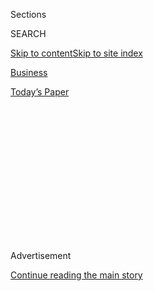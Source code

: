 <div id="app">

<div>

<div>

<div>

<div class="NYTAppHideMasthead css-1q2w90k e1suatyy0">

<div class="section css-ui9rw0 e1suatyy2">

<div class="css-eph4ug er09x8g0">

<div class="css-6n7j50">

</div>

<span class="css-1dv1kvn">Sections</span>

<div class="css-10488qs">

<span class="css-1dv1kvn">SEARCH</span>

</div>

[Skip to content](#site-content)[Skip to site
index](#site-index)

</div>

<div id="masthead-section-label" class="css-1wr3we4 eaxe0e00">

[Business](https://www.nytimes.com/section/business)

</div>

<div class="css-10698na e1huz5gh0">

</div>

</div>

<div id="masthead-bar-one" class="section hasLinks css-15hmgas e1csuq9d3">

<div class="css-uqyvli e1csuq9d0">

</div>

<div class="css-1uqjmks e1csuq9d1">

</div>

<div class="css-9e9ivx">

[](https://myaccount.nytimes.com/auth/login?response_type=cookie&client_id=vi)

</div>

<div class="css-1bvtpon e1csuq9d2">

[Today’s
Paper](https://www.nytimes.com/section/todayspaper)

</div>

</div>

</div>

</div>

<div data-aria-hidden="false">

<div id="site-content" data-role="main">

<div>

<div class="css-1aor85t" style="opacity:0.000000001;z-index:-1;visibility:hidden">

<div class="css-1hqnpie">

<div class="css-epjblv">

<span class="css-17xtcya">[Business](/section/business)</span><span class="css-x15j1o">|</span><span class="css-fwqvlz">Money,
Power, Family: Inside South Korea’s
Chaebol</span>

</div>

<div class="css-k008qs">

<div class="css-1iwv8en">

<span class="css-18z7m18"></span>

<div>

</div>

</div>

<span class="css-1n6z4y">https://nyti.ms/2lqFAm1</span>

<div class="css-1705lsu">

<div class="css-4xjgmj">

<div class="css-4skfbu" data-role="toolbar" data-aria-label="Social Media Share buttons, Save button, and Comments Panel with current comment count" data-testid="share-tools">

  - 
  - 
  - 
  - 
    
    <div class="css-6n7j50">
    
    </div>

  - 

</div>

</div>

</div>

</div>

</div>

</div>

<div class="css-13pd83m">

</div>

<div id="top-wrapper" class="css-1sy8kpn">

<div id="top-slug" class="css-l9onyx">

Advertisement

</div>

[Continue reading the main
story](#after-top)

<div class="ad top-wrapper" style="text-align:center;height:100%;display:block;min-height:250px">

<div id="top" class="place-ad" data-position="top" data-size-key="top">

</div>

</div>

<div id="after-top">

</div>

</div>

<div id="sponsor-wrapper" class="css-1hyfx7x">

<div id="sponsor-slug" class="css-19vbshk">

Supported by

</div>

[Continue reading the main
story](#after-sponsor)

<div id="sponsor" class="ad sponsor-wrapper" style="text-align:center;height:100%;display:block">

</div>

<div id="after-sponsor">

</div>

</div>

<div class="css-1vkm6nb ehdk2mb0">

# Money, Power, Family: Inside South Korea’s Chaebol

</div>

<div class="css-79elbk" data-testid="photoviewer-wrapper">

<div class="css-z3e15g" data-testid="photoviewer-wrapper-hidden">

</div>

<div class="css-1a48zt4 ehw59r15" data-testid="photoviewer-children">

![<span class="css-16f3y1r e13ogyst0" data-aria-hidden="true">The heads
of South Korea’s most powerful companies appeared at a parliamentary
hearing in Seoul in December as part of a corruption inquiry. The vice
chairman of Samsung, Lee Jae-yong, fourth from right, was arrested on
Friday on bribery
charges.</span><span class="css-cnj6d5 e1z0qqy90" itemprop="copyrightHolder"><span class="css-1ly73wi e1tej78p0">Credit...</span><span><span>Pool
photo by Jeon
Heon-Kyun</span></span></span>](https://static01.nyt.com/images/2017/02/18/world/18chaebol-1/18chaebol-1-articleLarge.jpg?quality=75&auto=webp&disable=upscale)

</div>

</div>

<div class="css-xt80pu e12qa4dv0">

<div class="css-18e8msd">

<div class="css-vp77d3 epjyd6m0">

<div class="css-1baulvz">

By [<span class="css-1baulvz last-byline" itemprop="name">Carlos
Tejada</span>](https://www.nytimes.com/by/carlos-tejada)

</div>

</div>

  - Feb. 17,
    2017

  - 
    
    <div class="css-4xjgmj">
    
    <div class="css-d8bdto" data-role="toolbar" data-aria-label="Social Media Share buttons, Save button, and Comments Panel with current comment count" data-testid="share-tools">
    
      - 
      - 
      - 
      - 
        
        <div class="css-6n7j50">
        
        </div>
    
      - 
    
    </div>
    
    </div>

</div>

</div>

<div class="section meteredContent css-1r7ky0e" name="articleBody" itemprop="articleBody">

<div class="css-1fanzo5 StoryBodyCompanionColumn">

<div class="css-53u6y8">

HONG KONG — In South Korea, it’s all in the family.

South Korean officials on Friday [arrested Lee
Jae-yong](https://www.nytimes.com/2017/02/16/world/asia/korea-samsung-lee-jae-yong.html),
the vice chairman of Samsung and the scion of an immensely wealthy and
powerful family. Mr. Lee — known as Jay Y. Lee in the West — was accused
of paying bribes to a confidante of South Korea’s embattled president.
Samsung has defended Mr. Lee, and it said on Friday that it would work
to ensure “that the truth is revealed.”

Mr. Lee has been widely considered Samsung’s de facto leader since his
father, Lee Kun-hee, Samsung’s 75-year-old chairman, had a heart attack
in 2014. That put the younger Mr. Lee at the helm of a sprawling
business empire that encompasses gadgets, appliances, engineering,
construction, shipbuilding, insurance and credit cards. Samsung
Electronics — the maker of televisions and smartphones used around the
world, including the [doomed Galaxy Note 7
smartphone](https://www.nytimes.com/2017/01/23/business/samsung-galaxy-note7-fires.html)
— by itself accounts for one-fifth of South Korea’s exports.

Samsung is only one of a handful of family-controlled companies, called
chaebol, that dominate economic life in South Korea. Some, like Hyundai,
LG and Samsung, are well known outside their home country. But
domestically, they all wield immense power — and are [coming under
increasing
scrutiny](https://www.nytimes.com/2017/02/17/business/samsung-heir-arrested-south-korea.html).

## What are chaebol?

The word comes from the combination of the characters for “rich” and
“clan.” It applies to large groups of interconnected companies that
are usually dominated by a wealthy family. South Korea has several, but
the best known outside the country are Hyundai, LG and Samsung. Others
include Hanjin, Kumho, Lotte and SK Group.

</div>

</div>

<div class="css-1fanzo5 StoryBodyCompanionColumn">

<div class="css-53u6y8">

Chaebol are generally conglomerates of affiliated companies. LG, for
example, makes smartphones, televisions, electronic components,
chemicals and fertilizer. It also owns Korean baseball and basketball
teams. Hyundai, which makes the Hyundai and Kia cars that are popular in
the United States and other countries, also makes elevators, provides
logistics services, and runs hotels and department stores.

## How did chaebol come to power?

They rose from the ashes of the Korean War. After the conflict ended,
officials steered relief funds and cheap loans to businessmen who
promised to rebuild the country. The government also protected homegrown
industries from foreign competition to help them develop. The recipe
proved to be potent: Chaebol played a major role in South Korea’s rise
as an industrial giant in the following decades.

But the recipe also created imbalances, a number of economists [have
argued](http://econpapers.repec.org/bookchap/iieppress/25.htm). Money
meant for the common people often ended up in the hands of the wealthy
families, creating resentment that lingers to this day. And government
protection and crackdowns on the labor movement allowed these families
to expand their business empires into new areas with little to fear from
potential foreign competition or costly failures.

As a result, chaebol became sprawling businesses that held a [nearly
two-thirds market
share](https://www.google.com.hk/url?sa=t&rct=j&q=&esrc=s&source=web&cd=1&cad=rja&uact=8&ved=0ahUKEwjNmM630JbSAhWMmJQKHbuDDKoQFggaMAA&url=https%3A%2F%2Fdocsonline.wto.org%2Fdol2fe%2FPages%2FFE_Search%2FExportFile.aspx%3FId%3D35204%26filename%3DQ%2FWT%2FTPR%2FS73-4.pdf&usg=AFQjCNFsqkTSqiCciRt1XyLtVCGPRvv4qQ&sig2=mnXQ9DuyOCwMnIEAu3da6A)
in South Korean manufacturing by the end of the 1990s, according to the
World Trade Organization. But there is a deep-seated belief among many
South Koreans that their immense wealth was accumulated at the expense
of the public. To those people, recurring chaebol scandals are
particularly galling.

## How did they get political power?

South Korea’s recipe for growth also fostered tight ties between the
government and businesses.

Take the example of Park Chung-hee, a general and the father of the
current president, who took power in South Korea after a 1961 coup. He
led an effort to rev up the South Korean economy — and he used many of
the companies that became chaebol to do it. His government steered money
to companies that chased his economic goals, such as emphasizing
exports.

</div>

</div>

<div class="css-1fanzo5 StoryBodyCompanionColumn">

<div class="css-53u6y8">

The dynamic shifted somewhat as South Korea transitioned to a democracy
in the 1980s. By then, the chaebol had become so economically powerful
that they held considerable political sway. Politicians began to rely on
the companies’ political and financial support to get elected.

## Are chaebol under threat?

They are. But time will tell whether it will result in change.

Public support of chaebol has gradually waned. The Asian financial
crisis of the late 1990s stirred worries that the cozy relationship
between chaebol member companies could lead to severe damage across
multiple businesses if one failed. As the economy has matured and
created a nation of consumers, an increasing number of South Koreans
worry about the political power and corruption of the chaebol, with many
now saying white-collar crime [is a major
issue](https://www.nytimes.com/2016/07/05/business/dealbook/south-korea-targets-executives-pressed-by-an-angry-public.html).

Despite those concerns, chaebol executives are widely believed to be
treated with kid gloves. The elder Mr. Lee, Samsung’s chairman, has been
pardoned twice after being convicted of white-collar crimes, with the
potential impact to South Korea’s economy given as the reason.

</div>

</div>

</div>

<div>

</div>

<div>

</div>

<div>

</div>

<div>

<div id="bottom-wrapper" class="css-1ede5it">

<div id="bottom-slug" class="css-l9onyx">

Advertisement

</div>

[Continue reading the main
story](#after-bottom)

<div id="bottom" class="ad bottom-wrapper" style="text-align:center;height:100%;display:block;min-height:90px">

</div>

<div id="after-bottom">

</div>

</div>

</div>

</div>

</div>

## Site Index

<div>

</div>

## Site Information Navigation

  - [© <span>2020</span> <span>The New York Times
    Company</span>](https://help.nytimes.com/hc/en-us/articles/115014792127-Copyright-notice)

<!-- end list -->

  - [NYTCo](https://www.nytco.com/)
  - [Contact
    Us](https://help.nytimes.com/hc/en-us/articles/115015385887-Contact-Us)
  - [Work with us](https://www.nytco.com/careers/)
  - [Advertise](https://nytmediakit.com/)
  - [T Brand Studio](http://www.tbrandstudio.com/)
  - [Your Ad
    Choices](https://www.nytimes.com/privacy/cookie-policy#how-do-i-manage-trackers)
  - [Privacy](https://www.nytimes.com/privacy)
  - [Terms of
    Service](https://help.nytimes.com/hc/en-us/articles/115014893428-Terms-of-service)
  - [Terms of
    Sale](https://help.nytimes.com/hc/en-us/articles/115014893968-Terms-of-sale)
  - [Site
    Map](https://spiderbites.nytimes.com)
  - [Help](https://help.nytimes.com/hc/en-us)
  - [Subscriptions](https://www.nytimes.com/subscription?campaignId=37WXW)

</div>

</div>

</div>

</div>
